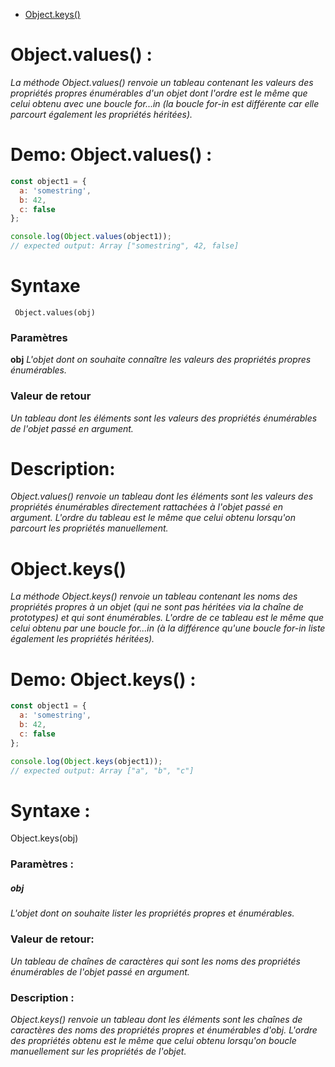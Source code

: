 + [Object.keys()](#mathround-)

# Object.values() :

_La méthode Object.values() renvoie un tableau contenant les valeurs des propriétés propres énumérables d'un objet dont l'ordre est le même que celui obtenu avec une boucle for...in (la boucle for-in est différente car elle parcourt également les propriétés héritées)._

# Demo: Object.values() :

````js
const object1 = {
  a: 'somestring',
  b: 42,
  c: false
};

console.log(Object.values(object1));
// expected output: Array ["somestring", 42, false]
````

# Syntaxe

     Object.values(obj)
     
### Paramètres

**obj**
_L'objet dont on souhaite connaître les valeurs des propriétés propres énumérables._
### Valeur de retour
_Un tableau dont les éléments sont les valeurs des propriétés énumérables de l'objet passé en argument._

# Description:

_Object.values() renvoie un tableau dont les éléments sont les valeurs des propriétés énumérables directement rattachées à l'objet passé en argument. L'ordre du tableau est le même que celui obtenu lorsqu'on parcourt les propriétés manuellement._

# Object.keys() 

_La méthode Object.keys() renvoie un tableau contenant les noms des propriétés propres à un objet (qui ne sont pas héritées via la chaîne de prototypes) et qui sont énumérables. L'ordre de ce tableau est le même que celui obtenu par une boucle for...in (à la différence qu'une boucle for-in liste également les propriétés héritées)._

# Demo: Object.keys() :

````js
const object1 = {
  a: 'somestring',
  b: 42,
  c: false
};

console.log(Object.keys(object1));
// expected output: Array ["a", "b", "c"]
````

# Syntaxe :

Object.keys(obj)

### Paramètres :

##### obj
_L'objet dont on souhaite lister les propriétés propres et énumérables._

### Valeur de retour:

_Un tableau de chaînes de caractères qui sont les noms des propriétés énumérables de l'objet passé en argument._

### Description :

_Object.keys() renvoie un tableau dont les éléments sont les chaînes de caractères des noms des propriétés propres et énumérables d'obj. L'ordre des propriétés obtenu est le même que celui obtenu lorsqu'on boucle manuellement sur les propriétés de l'objet._

